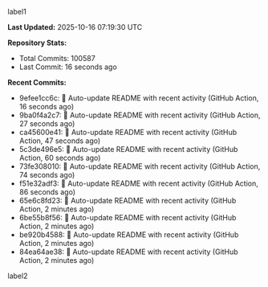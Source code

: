 
label1 
<!-- ACTIVITY_START -->
**Last Updated:** 2025-10-16 07:19:30 UTC

**Repository Stats:**
- Total Commits: 100587
- Last Commit: 16 seconds ago

**Recent Commits:**
- 9efee1cc6c: 🤖 Auto-update README with recent activity (GitHub Action, 16 seconds ago)
- 9ba0f4a2c7: 🤖 Auto-update README with recent activity (GitHub Action, 27 seconds ago)
- ca45600e41: 🤖 Auto-update README with recent activity (GitHub Action, 47 seconds ago)
- 5c3de496e5: 🤖 Auto-update README with recent activity (GitHub Action, 60 seconds ago)
- 73fe308010: 🤖 Auto-update README with recent activity (GitHub Action, 74 seconds ago)
- f51e32adf3: 🤖 Auto-update README with recent activity (GitHub Action, 86 seconds ago)
- 65e6c8fd23: 🤖 Auto-update README with recent activity (GitHub Action, 2 minutes ago)
- 6be55b8f56: 🤖 Auto-update README with recent activity (GitHub Action, 2 minutes ago)
- be920b4588: 🤖 Auto-update README with recent activity (GitHub Action, 2 minutes ago)
- 84ea64ae38: 🤖 Auto-update README with recent activity (GitHub Action, 2 minutes ago)
<!-- ACTIVITY_END -->

label2
